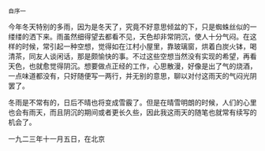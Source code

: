     自序一 

   今年冬天特别的多雨，因为是冬天了，究竟不好意思倾盆的下，只是蜘蛛丝似的一缕缕的洒下来。雨虽然细得望去都看不见，天色却非常阴沉，使人十分气闷。在这样的时候，常引起一种空想，觉得如在江村小屋里，靠玻璃窗，烘着白炭火钵，喝清茶，同友人谈闲话，那是颇愉快的事。不过这些空想当然没有实现的希望，再看天色，也就愈觉得阴沉。想要做点正经的工作，心思散漫，好像是出了气的烧酒，一点味道都没有，只好随便写一两行，并无别的意思，聊以对付这雨天的气闷光阴罢了。

   冬雨是不常有的，日后不晴也将变成雪霰了。但是在晴雪明朗的时候，人们的心里也会有雨天，而且阴沉的期间或者更长久些，因此我这雨天的随笔也就常有续写的机会了。

   一九二三年十一月五日，在北京


